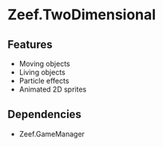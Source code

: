 # Zeef.TwoDimensional # 

## Features ##
* Moving objects
* Living objects
* Particle effects
* Animated 2D sprites

## Dependencies ##
* Zeef.GameManager